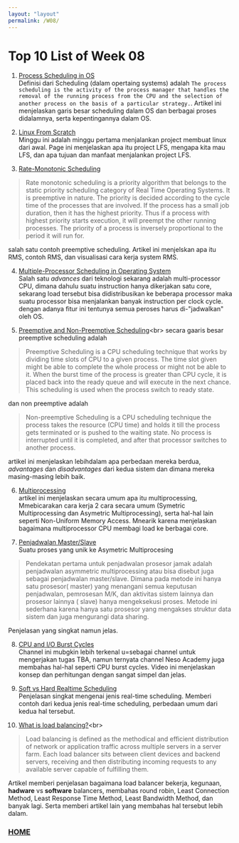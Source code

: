```yaml
---
layout: "layout"
permalink: /W08/
---
```


# Top 10 List of Week 08

1. [Process Scheduling in OS](https://www.tutorialspoint.com/operating_system/os_process_scheduling.htm)<br>
Definisi dari Scheduling (dalam opertaing systems) adalah ```The process scheduling is the activity of the process manager that handles the removal of the running process from the CPU and the selection of another process on the basis of a particular strategy.```. Artikel ini menjelaskan garis besar scheduling dalam OS dan berbagai proses didalamnya, serta kepentingannya dalam OS.

2. [Linux From Scratch](https://www.linuxfromscratch.org/lfs/)<br>
Minggu ini adalah minggu pertama menjalankan project membuat linux dari awal. Page ini menjelaskan apa itu project LFS, mengapa kita mau LFS, dan apa tujuan dan manfaat menjalankan project LFS.

3. [Rate-Monotonic Scheduling](https://www.geeksforgeeks.org/rate-monotonic-scheduling/)<br>
>Rate monotonic scheduling is a priority algorithm that belongs to the static priority scheduling category of Real Time Operating Systems. It is preemptive in nature. The priority is decided according to the cycle time of the processes that are involved. If the process has a small job duration, then it has the highest priority. Thus if a process with highest priority starts execution, it will preempt the other running processes. The priority of a process is inversely proportional to the period it will run for.

salah satu contoh preemptive scheduling. Artikel ini menjelskan apa itu RMS, contoh RMS, dan visualisasi cara kerja system RMS.

4. [Multiple-Processor Scheduling in Operating System](https://www.geeksforgeeks.org/multiple-processor-scheduling-in-operating-system/)<br>
Salah satu _advances_ dari teknologi sekarang adalah multi-processor CPU, dimana dahulu suatu instruction hanya dikerjakan satu core, sekarang load tersebut bisa didistribusikan ke beberapa processor maka suatu processor bisa menjalankan banyak instruction per clock cycle. dengan adanya fitur ini tentunya semua peroses harus di-"jadwalkan" oleh OS.

5. [Preemptive and Non-Preemptive Scheduling](https://www.tutorialspoint.com/preemptive-and-non-preemptive-scheduling#:~:text=Preemptive%20Scheduling%20is%20a%20CPU,CPU%20to%20a%20given%20process.&text=Non%2Dpreemptive%20Scheduling%20is%20a,pushed%20to%20the%20waiting%20state.)<br>
secara gaaris besar preemptive scheduling adalah 
>Preemptive Scheduling is a CPU scheduling technique that works by dividing time slots of CPU to a given process. The time slot given might be able to complete the whole process or might not be able to it. When the burst time of the process is greater than CPU cycle, it is placed back into the ready queue and will execute in the next chance. This scheduling is used when the process switch to ready state.

dan non preemptive adalah 
>Non-preemptive Scheduling is a CPU scheduling technique the process takes the resource (CPU time) and holds it till the process gets terminated or is pushed to the waiting state. No process is interrupted until it is completed, and after that processor switches to another process.

artikel ini menjelaskan lebihdalam apa perbedaan mereka berdua, _advantages_ dan _disadvantages_ dari kedua sistem dan dimana mereka masing-masing lebih baik.

6. [Multiprocessing](https://socs.binus.ac.id/2020/11/16/multiprocessing/)<br>
artikel ini menjelaskan secara umum apa itu multiprocessing, Mmebicarakan cara kerja 2 cara secara umum (Symetric Multiprocessing dan Asymetric Multiprocessing), serta hal-hal lain seperti Non-Uniform Memory Access. Mnearik karena menjelaskan bagaimana multiprocessor CPU membagi load ke berbagai core.

7. [Penjadwalan Master/Slave](http://ftp.gunadarma.ac.id/linux/docs/v06/Kuliah/SistemOperasi/BUKU/SistemOperasi-4.X-1/ch15s02.html)<br>
Suatu proses yang unik ke Asymetric Multiprocesing 

>Pendekatan pertama untuk penjadwalan prosesor jamak adalah penjadwalan asymmetric multiprocessing atau bisa disebut juga sebagai penjadwalan master/slave. Dimana pada metode ini hanya satu prosesor( master) yang menangani semua keputusan penjadwalan, pemrosesan M/K, dan aktivitas sistem lainnya dan prosesor lainnya ( slave) hanya mengeksekusi proses. Metode ini sederhana karena hanya satu prosesor yang mengakses struktur data sistem dan juga mengurangi data sharing.

Penjelasan yang singkat namun jelas.

8. [CPU and I/O Burst Cycles](https://www.youtube.com/watch?v=pVzb3TUcDLo)<br>
Channel ini mubgkin lebih terkenal u=sebagai channel untuk mengerjakan tugas TBA, namun ternyata channel Neso Academy juga membahas hal-hal seperti CPU burst cycles. Video ini menjelaskan konsep dan perhitungan dengan sangat simpel dan jelas.

9. [Soft vs Hard Realtime Scheduling](https://www.geeksforgeeks.org/difference-between-hard-real-time-and-soft-real-time-system/)<br>
Penjelasan singkat mengenai jenis real-time scheduling. Memberi contoh dari kedua jenis real-time scheduling, perbedaan umum dari kedua hal tersebut.

10. [What is load balancing?](https://www.citrix.com/en-id/solutions/app-delivery-and-security/load-balancing/what-is-load-balancing.html#:~:text=Load%20balancing%20is%20defined%20as,server%20capable%20of%20fulfilling%20them.)<br>
>Load balancing is defined as the methodical and efficient distribution of network or application traffic across multiple servers in a server farm. Each load balancer sits between client devices and backend servers, receiving and then distributing incoming requests to any available server capable of fulfilling them.

Artikel memberi penjelasan bagaimana load balancer bekerja, kegunaan, __hadware__ vs __software__ balancers, membahas round robin, Least Connection Method, Least Response Time Method, Least Bandwidth Method, dan banyak lagi. Serta memberi artikel lain yang membahas hal tersebut lebih dalam.

### [HOME](https://theophilus-lukas.github.io/os211)